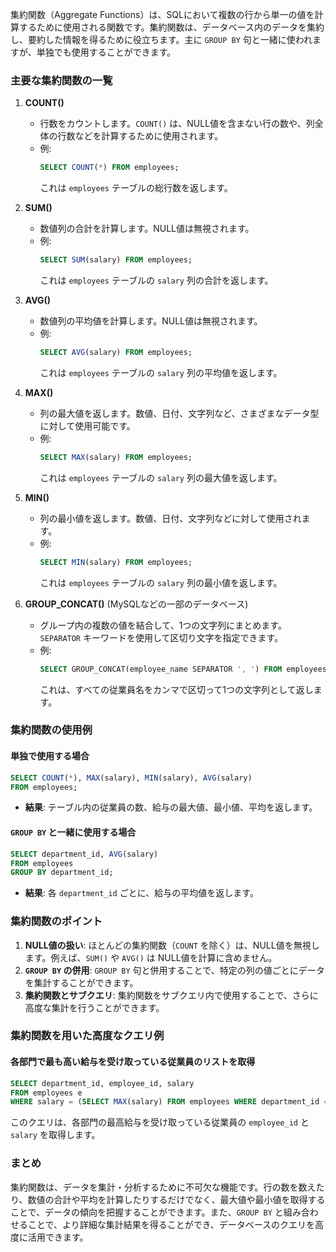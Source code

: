 集約関数（Aggregate Functions）は、SQLにおいて複数の行から単一の値を計算するために使用される関数です。集約関数は、データベース内のデータを集約し、要約した情報を得るために役立ちます。主に `GROUP BY` 句と一緒に使われますが、単独でも使用することができます。

### 主要な集約関数の一覧

1. **COUNT()**
   - 行数をカウントします。`COUNT()` は、NULL値を含まない行の数や、列全体の行数などを計算するために使用されます。
   - 例: 
     ```sql
     SELECT COUNT(*) FROM employees;
     ```
     これは `employees` テーブルの総行数を返します。

2. **SUM()**
   - 数値列の合計を計算します。NULL値は無視されます。
   - 例: 
     ```sql
     SELECT SUM(salary) FROM employees;
     ```
     これは `employees` テーブルの `salary` 列の合計を返します。

3. **AVG()**
   - 数値列の平均値を計算します。NULL値は無視されます。
   - 例: 
     ```sql
     SELECT AVG(salary) FROM employees;
     ```
     これは `employees` テーブルの `salary` 列の平均値を返します。

4. **MAX()**
   - 列の最大値を返します。数値、日付、文字列など、さまざまなデータ型に対して使用可能です。
   - 例: 
     ```sql
     SELECT MAX(salary) FROM employees;
     ```
     これは `employees` テーブルの `salary` 列の最大値を返します。

5. **MIN()**
   - 列の最小値を返します。数値、日付、文字列などに対して使用されます。
   - 例: 
     ```sql
     SELECT MIN(salary) FROM employees;
     ```
     これは `employees` テーブルの `salary` 列の最小値を返します。

6. **GROUP_CONCAT()** (MySQLなどの一部のデータベース)
   - グループ内の複数の値を結合して、1つの文字列にまとめます。`SEPARATOR` キーワードを使用して区切り文字を指定できます。
   - 例: 
     ```sql
     SELECT GROUP_CONCAT(employee_name SEPARATOR ', ') FROM employees;
     ```
     これは、すべての従業員名をカンマで区切って1つの文字列として返します。

### 集約関数の使用例

#### 単独で使用する場合
```sql
SELECT COUNT(*), MAX(salary), MIN(salary), AVG(salary)
FROM employees;
```
- **結果**: テーブル内の従業員の数、給与の最大値、最小値、平均を返します。

#### `GROUP BY` と一緒に使用する場合
```sql
SELECT department_id, AVG(salary)
FROM employees
GROUP BY department_id;
```
- **結果**: 各 `department_id` ごとに、給与の平均値を返します。

### 集約関数のポイント

1. **NULL値の扱い**: ほとんどの集約関数（`COUNT` を除く）は、NULL値を無視します。例えば、`SUM()` や `AVG()` は NULL値を計算に含めません。
2. **`GROUP BY` の併用**: `GROUP BY` 句と併用することで、特定の列の値ごとにデータを集計することができます。
3. **集約関数とサブクエリ**: 集約関数をサブクエリ内で使用することで、さらに高度な集計を行うことができます。

### 集約関数を用いた高度なクエリ例

#### 各部門で最も高い給与を受け取っている従業員のリストを取得
```sql
SELECT department_id, employee_id, salary
FROM employees e
WHERE salary = (SELECT MAX(salary) FROM employees WHERE department_id = e.department_id);
```
このクエリは、各部門の最高給与を受け取っている従業員の `employee_id` と `salary` を取得します。

### まとめ

集約関数は、データを集計・分析するために不可欠な機能です。行の数を数えたり、数値の合計や平均を計算したりするだけでなく、最大値や最小値を取得することで、データの傾向を把握することができます。また、`GROUP BY` と組み合わせることで、より詳細な集計結果を得ることができ、データベースのクエリを高度に活用できます。
